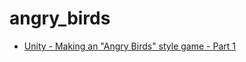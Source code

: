 angry_birds
===========

* [Unity - Making an "Angry Birds" style game - Part 1](http://unity3d.com/learn/tutorials/modules/beginner/live-training-archive/making-angry-birds-style-game)
